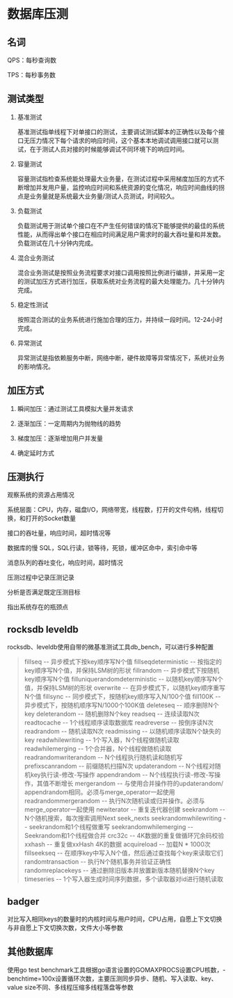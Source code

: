 # 数据库压测

## 名词

QPS：每秒查询数

TPS：每秒事务数

## 测试类型

1. 基准测试

   基准测试指单线程下对单接口的测试，主要调试测试脚本的正确性以及每个接口无压力情况下每个请求的响应时间，这个基本本地调试调用接口就可以测试，在于测试人员对接的时候能够调试不同环境下的响应时间。

2. 容量测试

   容量测试指检查系统能处理最大业务量，在测试过程中采用梯度加压的方式不断增加并发用户量，监控响应时间和系统资源的变化情况，响应时间曲线的拐点是业务量就是系统最大业务量/测试人员测试，时间较久。

3. 负载测试

   负载测试用于测试单个接口在不产生任何错误的情况下能够提供的最佳的系统性能，从而得出单个接口在相应时间满足用户需求时的最大吞吐量和并发数。负载测试在几十分钟内完成。

4. 混合业务测试

   混合业务测试是按照业务流程要求对接口调用按照比例进行编排，并采用一定的测试加压方式进行加压，获取系统对业务流程的最大处理能力。几十分钟内完成。

5. 稳定性测试

   按照混合测试的业务系统进行施加合理的压力，并持续一段时间。12-24小时完成。

6. 异常测试

   异常测试是指依赖服务中断，网络中断，硬件故障等异常情况下，系统对业务的影响情况。

## 加压方式

1. 瞬间加压：通过测试工具模拟大量并发请求

2. 逐渐加压：一定周期内为抛物线的趋势

3. 梯度加压：逐渐增加用户并发量

4. 确定延时方式

## 压测执行

观察系统的资源占用情况

系统层面：CPU，内存，磁盘I/O，网络带宽，线程数，打开的文件句柄，线程切换，和打开的Socket数量

接口的吞吐量，响应时间，超时情况等

数据库的慢 SQL，SQL行读，锁等待，死锁，缓冲区命中，索引命中等

消息队列的吞吐变化，响应时间，超时情况

压测过程中记录压测记录

分析是否满足既定压测目标

指出系统存在的瓶颈点

## rocksdb leveldb

rocksdb、leveldb使用自带的微基准测试工具db_bench，可以进行多种配置

>fillseq       -- 异步模式下按key顺序写N个值
>fillseqdeterministic       -- 按指定的key顺序写N个值，并保持LSM树的形状
>fillrandom    -- 异步模式下按随机key顺序写N个值
>filluniquerandomdeterministic       -- 以随机key顺序写N个值，并保持LSM树的形状
>overwrite     -- 在异步模式下，以随机key顺序重写N个值
>fillsync      -- 同步模式下，按随机key顺序写入N/100个值
>fill100K      -- 异步模式下，按随机顺序写N/1000个100K值
>deleteseq     -- 顺序删除N个key
>deleterandom  -- 随机删除N个key
>readseq       -- 连续读取N次
>readtocache   -- 1个线程顺序读取数据库
>readreverse   -- 按倒序读N次
>readrandom    -- 随机读取N次
>readmissing   -- 以随机顺序读取N个缺失的key
>readwhilewriting      -- 1个写入器，N个线程做随机读取
>readwhilemerging      -- 1个合并器，N个线程做随机读取
>readrandomwriterandom -- N个线程执行随机读和随机写
>prefixscanrandom      -- 前缀随机扫描N次
>updaterandom  -- N个线程对随机key执行读-修改-写操作
>appendrandom  -- N个线程执行读-修改-写操作，其值不断增长
>mergerandom   -- 与使用合并操作符的updaterandom/ appendrandom相同。必须与merge_operator一起使用
>readrandommergerandom -- 执行N次随机读或归并操作。必须与merge_operator一起使用
>newiterator   -- 重复迭代器创建
>seekrandom    -- N个随机搜索，每次搜索调用Next seek_nexts
>seekrandomwhilewriting -- seekrandom和1个线程做重写
>seekrandomwhilemerging -- Seekrandom和1个线程做合并
>crc32c        -- 4K数据的重复做循环冗余码校验
>xxhash        -- 重复做xxHash 4K的数据
>acquireload   -- 加载N * 1000次
>fillseekseq   -- 在顺序key中写入N个值，然后通过查找每个key来读取它们
>randomtransaction     -- 执行N个随机事务并验证正确性
>randomreplacekeys     -- 通过删除旧版本并放置新版本随机替换N个key
>timeseries            -- 1个写入器生成时间序列数据，多个读取器对id进行随机读取

## badger

对比写入相同keys的数量时的内核时间与用户时间，CPU占用，自愿上下文切换与非自愿上下文切换次数，文件大小等参数

## 其他数据库

使用go test benchmark工具根据go语言设置的GOMAXPROCS设置CPU核数，-benchtime=100x设置循环次数，主要压测同步异步、随机、写入读取、key、value size不同、多线程压缩多线程落盘等参数


